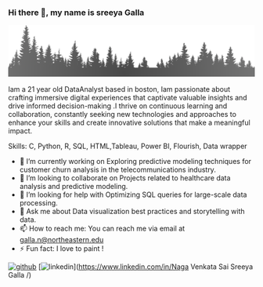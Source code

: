 ### Hi there 👋, my name is sreeya Galla
![](https://github.com/Cahllagerfeld/Cahllagerfeld/blob/main/assets/forest.png?raw=trueges/banner.png)

Iam a 21 year old DataAnalyst based in boston, Iam passionate about crafting immersive digital experiences that captivate valuable insights and drive informed decision-making .I thrive on continuous learning and collaboration, constantly seeking new technologies and approaches to enhance your skills and create innovative solutions that make a meaningful impact.

Skills: C, Python, R, SQL, HTML,Tableau, Power BI, Flourish, Data wrapper 

- 🔭 I’m currently working on Exploring predictive modeling techniques for customer churn analysis in the telecommunications industry. 
- 👯 I’m looking to collaborate on Projects related to healthcare data analysis and predictive modeling. 
- 🤔 I’m looking for help with Optimizing SQL queries for large-scale data processing. 
- 💬 Ask me about Data visualization best practices and storytelling with data. 
- 📫 How to reach me: You can reach me via email at galla.n@northeastern.edu
- ⚡ Fun fact: I love to paint ! 


[<img src='https://cdn.jsdelivr.net/npm/simple-icons@3.0.1/icons/github.svg' alt='github' height='40'>](https://github.com/sreeyagalla)  [<img src='https://cdn.jsdelivr.net/npm/simple-icons@3.0.1/icons/linkedin.svg' alt='linkedin' height='40'>](https://www.linkedin.com/in/Naga Venkata Sai Sreeya Galla /)  


